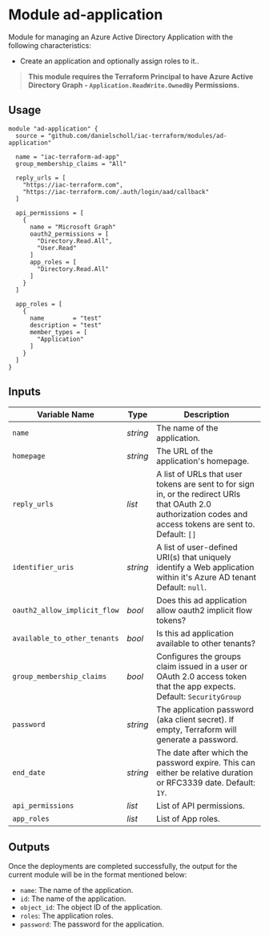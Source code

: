 # Module ad-application

Module for managing an Azure Active Directory Application with the following characteristics:

- Create an application and optionally assign roles to it..

> __This module requires the Terraform Principal to have Azure Active Directory Graph - `Application.ReadWrite.OwnedBy` Permissions.__


## Usage

```
module "ad-application" {
  source = "github.com/danielscholl/iac-terraform/modules/ad-application"

  name = "iac-terraform-ad-app"
  group_membership_claims = "All"

  reply_urls = [
    "https://iac-terraform.com",
    "https://iac-terraform.com/.auth/login/aad/callback"
  ]

  api_permissions = [
    {
      name = "Microsoft Graph"
      oauth2_permissions = [
        "Directory.Read.All",
        "User.Read"
      ]
      app_roles = [
        "Directory.Read.All"
      ]
    }
  ]

  app_roles = [
    {
      name        = "test"
      description = "test"
      member_types = [
        "Application"
      ]
    }
  ]
}
```

## Inputs

| Variable Name | Type       | Description                          | 
| ------------- | ---------- | ------------------------------------ |
| `name`        | _string_   | The name of the application.         |
| `homepage`    | _string_   | The URL of the application's homepage. |
| `reply_urls`  | _list_     | A list of URLs that user tokens are sent to for sign in, or the redirect URIs that OAuth 2.0 authorization codes and access tokens are sent to. Default: `[]` |
| `identifier_uris` | _string_ | A list of user-defined URI(s) that uniquely identify a Web application within it's Azure AD tenant Default: `null`. |
| `oauth2_allow_implicit_flow` | _bool_ | Does this ad application allow oauth2 implicit flow tokens? |
| `available_to_other_tenants` | _bool_ | Is this ad application available to other tenants? |
| `group_membership_claims` | _bool_ | Configures the groups claim issued in a user or OAuth 2.0 access token that the app expects. Default: `SecurityGroup` |
| `password` | _string_ | The application password (aka client secret). If empty, Terraform will generate a password. |
| `end_date` | _string_ | The date after which the password expire. This can either be relative duration or RFC3339 date. Default: `1Y`. |
| `api_permissions` | _list_ | List of API permissions. |
| `app_roles` | _list_ | List of App roles. |



## Outputs

Once the deployments are completed successfully, the output for the current module will be in the format mentioned below:

- `name`: The name of the application.
- `id`: The name of the application.
- `object_id`:  The object ID of the application.
- `roles`:  The application roles.
- `password`:  The password for the application.